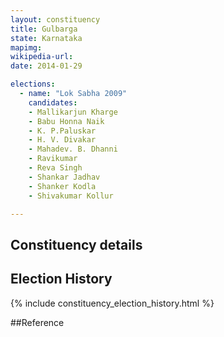 ```yaml
---
layout: constituency
title: Gulbarga
state: Karnataka
mapimg: 
wikipedia-url: 
date: 2014-01-29

elections: 
  - name: "Lok Sabha 2009"
    candidates: 
    - Mallikarjun Kharge 
    - Babu Honna Naik 
    - K. P.Paluskar 
    - H. V. Divakar 
    - Mahadev. B. Dhanni 
    - Ravikumar 
    - Reva Singh 
    - Shankar Jadhav 
    - Shanker Kodla 
    - Shivakumar Kollur 

---
```

## Constituency details


## Election History
{% include constituency_election_history.html %}

##Reference
